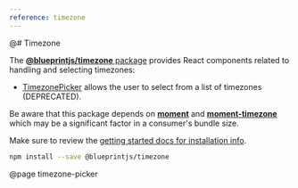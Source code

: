 ```yaml
---
reference: timezone
---
```


@# Timezone

The [__@blueprintjs/timezone__ package](https://www.npmjs.com/package/@blueprintjs/timezone)
provides React components related to handling and selecting timezones:

- [TimezonePicker](#timezone/timezone-picker) allows the user to select from a list of
    timezones (DEPRECATED).

Be aware that this package depends on [__moment__](https://momentjs.com/) and
[__moment-timezone__](https://momentjs.com/timezone/) which may be a significant factor
in a consumer's bundle size.

Make sure to review the [getting started docs for installation info](#blueprint/getting-started).

```sh
npm install --save @blueprintjs/timezone
```

@page timezone-picker
